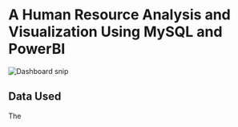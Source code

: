 # A Human Resource Analysis and Visualization Using MySQL and PowerBI

![Dashboard snip](https://github.com/kuriawaruchu/HR-Dashboard-MySQL-PowerBI/assets/128396973/00dec44e-41d9-4b62-ac81-16c84e324757)
## Data Used
The 
